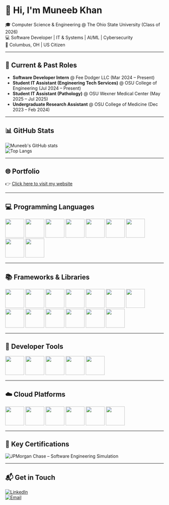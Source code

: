 # 👋 Hi, I'm Muneeb Khan  

🎓 Computer Science & Engineering @ The Ohio State University (Class of 2026)  
💻 Software Developer | IT & Systems | AI/ML | Cybersecurity  
📍 Columbus, OH | US Citizen  

---

## 🚀 Current & Past Roles
- **Software Developer Intern** @ Fee Dodger LLC (Mar 2024 – Present)  
- **Student IT Assistant (Engineering Tech Services)** @ OSU College of Engineering (Jul 2024 – Present)  
- **Student IT Assistant (Pathology)** @ OSU Wexner Medical Center (May 2025 – Jul 2025)  
- **Undergraduate Research Assistant** @ OSU College of Medicine (Dec 2023 – Feb 2024)  

---

## 📊 GitHub Stats  
![Muneeb's GitHub stats](https://github-readme-stats.vercel.app/api?username=mkhan2050&show_icons=true&theme=radical&include_all_commits=true&v=1)  
![Top Langs](https://github-readme-stats.vercel.app/api/top-langs/?username=mkhan2050&layout=compact&theme=radical&v=1)  

---

## 🌐 Portfolio  
👉 [Click here to visit my website](YOUR-WEBSITE-LINK-HERE)  

---

## 💻 Programming Languages  

<p align="left"> 
  <img src="https://cdn.jsdelivr.net/gh/devicons/devicon/icons/python/python-original.svg" width="60" height="60"/> 
  <img src="https://cdn.jsdelivr.net/gh/devicons/devicon/icons/html5/html5-original.svg" width="60" height="60"/> 
  <img src="https://cdn.jsdelivr.net/gh/devicons/devicon/icons/css3/css3-original.svg" width="60" height="60"/> 
  <img src="https://cdn.jsdelivr.net/gh/devicons/devicon/icons/javascript/javascript-original.svg" width="60" height="60"/> 
  <img src="https://cdn.jsdelivr.net/gh/devicons/devicon/icons/typescript/typescript-original.svg" width="60" height="60"/> 
  <img src="https://cdn.jsdelivr.net/gh/devicons/devicon/icons/java/java-original.svg" width="60" height="60"/> 
  <img src="https://cdn.jsdelivr.net/gh/devicons/devicon/icons/postgresql/postgresql-original.svg" width="60" height="60"/> 
  <img src="https://cdn.jsdelivr.net/gh/devicons/devicon/icons/go/go-original.svg" width="60" height="60"/> 
  <img src="https://cdn.jsdelivr.net/gh/devicons/devicon/icons/cplusplus/cplusplus-original.svg" width="60" height="60"/> 
</p>  

---

## 📚 Frameworks & Libraries  

<p align="left"> 
  <img src="https://cdn.jsdelivr.net/gh/devicons/devicon/icons/react/react-original.svg" width="60" height="60"/> 
  <img src="https://cdn.jsdelivr.net/gh/devicons/devicon/icons/express/express-original.svg" width="60" height="60"/> 
  <img src="https://cdn.jsdelivr.net/gh/devicons/devicon/icons/nextjs/nextjs-original.svg" width="60" height="60"/> 
  <img src="https://cdn.jsdelivr.net/gh/devicons/devicon/icons/fastapi/fastapi-original.svg" width="60" height="60"/> 
  <img src="https://cdn.jsdelivr.net/gh/devicons/devicon/icons/flask/flask-original.svg" width="60" height="60"/> 
  <img src="https://cdn.jsdelivr.net/gh/devicons/devicon/icons/spring/spring-original.svg" width="60" height="60"/> 
  <img src="https://cdn.jsdelivr.net/gh/devicons/devicon/icons/angularjs/angularjs-original.svg" width="60" height="60"/> 
  <img src="https://cdn.jsdelivr.net/gh/devicons/devicon/icons/mocha/mocha-plain.svg" width="60" height="60"/> 
  <img src="https://cdn.jsdelivr.net/gh/devicons/devicon/icons/graphql/graphql-plain.svg" width="60" height="60"/> 
  <img src="https://cdn.jsdelivr.net/gh/devicons/devicon/icons/tailwindcss/tailwindcss-original.svg" width="60" height="60"/> 
  <img src="https://cdn.jsdelivr.net/gh/devicons/devicon/icons/socketio/socketio-original.svg" width="60" height="60"/> 
  <img src="https://cdn.jsdelivr.net/gh/devicons/devicon/icons/less/less-plain-wordmark.svg" width="60" height="60"/> 
  <img src="https://cdn.jsdelivr.net/gh/devicons/devicon/icons/pytorch/pytorch-original.svg" width="60" height="60"/> 
</p>  

---

## 🔧 Developer Tools  

<p align="left"> 
  <img src="https://cdn.jsdelivr.net/gh/devicons/devicon/icons/git/git-original.svg" width="60" height="60"/> 
  <img src="https://cdn.jsdelivr.net/gh/devicons/devicon/icons/docker/docker-original.svg" width="60" height="60"/> 
  <img src="https://cdn.jsdelivr.net/gh/devicons/devicon/icons/kubernetes/kubernetes-plain.svg" width="60" height="60"/> 
  <img src="https://cdn.jsdelivr.net/gh/devicons/devicon/icons/nginx/nginx-original.svg" width="60" height="60"/> 
  <img src="https://www.vectorlogo.zone/logos/getpostman/getpostman-icon.svg" width="60" height="60"/> 
</p>  

---

## ☁️ Cloud Platforms  

<p align="left"> 
  <img src="https://cdn.jsdelivr.net/gh/devicons/devicon/icons/azure/azure-original.svg" width="60" height="60"/> 
  <img src="https://cdn.jsdelivr.net/gh/devicons/devicon/icons/amazonwebservices/amazonwebservices-original.svg" width="60" height="60"/> 
  <img src="https://cdn.jsdelivr.net/gh/devicons/devicon/icons/mongodb/mongodb-original.svg" width="60" height="60"/> 
  <img src="https://cdn.jsdelivr.net/gh/devicons/devicon/icons/salesforce/salesforce-original.svg" width="60" height="60"/> 
  <img src="https://cdn.jsdelivr.net/gh/devicons/devicon/icons/heroku/heroku-original.svg" width="60" height="60"/> 
  <img src="https://cdn.jsdelivr.net/gh/devicons/devicon/icons/netlify/netlify-original.svg" width="60" height="60"/> 
</p>  

---

## 🏅 Key Certifications  

![JPMorgan Chase – Software Engineering Simulation](https://img.shields.io/badge/JPMorgan%20Chase-Software%20Engineering%20Simulation-964B00?style=for-the-badge)  

---

## 📬 Get in Touch  

[![LinkedIn](https://img.shields.io/badge/LinkedIn-0077B5?style=for-the-badge&logo=linkedin&logoColor=white)](https://www.linkedin.com/in/muneeb-khan-3090a6290/)  
[![Email](https://img.shields.io/badge/Email-D14836?style=for-the-badge&logo=gmail&logoColor=white)](mailto:muneebk5824@gmail.com)  

